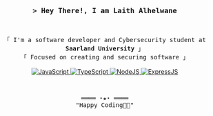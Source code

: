 

<!-- Title -->
<h3 align="center">
        <samp>&gt; Hey There!, I am
                <b>Laith Alhelwane</b>
        </samp>
</h3>
<br>

<p align="center">
        <!-- Intro -->
        <samp>
                「 I'm a software developer and Cybersecurity student at <b>Saarland University</b>  」
                <br>
                「 Focused on creating and securing software </b> 」
                <br>
                <br>
        </samp>
        <!-- Technologies -->
        <a href="https://github.com/laithalhelwane?tab=repositories" target="_blank"><img alt="JavaScript"
                        src="https://img.shields.io/badge/-JavaScript-F7DF1E?style=flat-square&logo=JavaScript&logoColor=white">
        </a>
        <a href="https://github.com/laithalhelwane?tab=repositories" target="_blank"><img alt="TypeScript"
                        src="https://img.shields.io/badge/-TypeScript-02cdf1?style=flat-square&logo=TypeScript&logoColor=white">
        </a>
        <a href="https://github.com/laithalhelwane?tab=repositories" target="_blank"><img alt="NodeJS"
                        src="https://img.shields.io/badge/node.js-6DA55F?style=for-the-badge&logo=node.js&logoColor=white">
        </a>
        <a href="https://github.com/laithalhelwane?tab=repositories" target="_blank"><img alt="ExpressJS"
                        src="https://img.shields.io/badge/express.js-%23404d59.svg?style=for-the-badge&logo=express&logoColor=%2361DAFB">
        </a>
        
</p>

<br>

<!-- Footer -->
<samp>
    <p align="center">
        ════ ⋆★⋆ ════
        <br>
        "Happy Coding👨‍💻"
    </p>
</samp>

<!-- Featured Repositories -->

